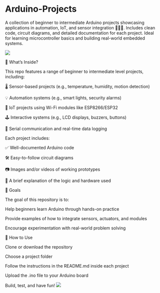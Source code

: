 # Arduino-Projects
A collection of beginner to intermediate Arduino projects showcasing applications in automation, IoT, and sensor integration 🤖📡🔧. Includes clean code, circuit diagrams, and detailed documentation for each project. Ideal for learning microcontroller basics and building real-world embedded systems.

<img src="https://techatronic.com/wp-content/uploads/2023/02/pixlr.webp">

🚀 What’s Inside?

This repo features a range of beginner to intermediate level projects, including:

🌡️ Sensor-based projects (e.g., temperature, humidity, motion detection)

💡 Automation systems (e.g., smart lights, security alarms)

📶 IoT projects using Wi-Fi modules like ESP8266/ESP32

🕹️ Interactive systems (e.g., LCD displays, buzzers, buttons)

🔄 Serial communication and real-time data logging

Each project includes:

✅ Well-documented Arduino code

🛠️ Easy-to-follow circuit diagrams

📷 Images and/or videos of working prototypes

📄 A brief explanation of the logic and hardware used

🎯 Goals

The goal of this repository is to:

Help beginners learn Arduino through hands-on practice

Provide examples of how to integrate sensors, actuators, and modules

Encourage experimentation with real-world problem solving

📂 How to Use

Clone or download the repository

Choose a project folder

Follow the instructions in the README.md inside each project

Upload the .ino file to your Arduino board

Build, test, and have fun!
<img src="https://as1.ftcdn.net/v2/jpg/02/70/28/78/1000_F_270287860_3WlTxQBpXF86h94gAMKPYIru0pJEP2VI.jpg">

